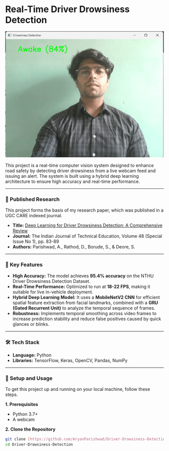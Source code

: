 # Real-Time Driver Drowsiness Detection

![Project Demo GIF](assets/drowsiness-detection.gif)

This project is a real-time computer vision system designed to enhance road safety by detecting driver drowsiness from a live webcam feed and issuing an alert. The system is built using a hybrid deep learning architecture to ensure high accuracy and real-time performance.

---

### 📖 Published Research

This project forms the basis of my research paper, which was published in a UGC CARE indexed journal.

-   **Title:** [Deep Learning for Driver Drowsiness Detection: A Comprehensive Review](https://www.isteonline.in/Viewtopics.aspx?MenuId=2025_1505)
-   **Journal:** The Indian Journal of Technical Education, Volume 48 (Special Issue No 1), pp. 83-89
-   **Authors:** Parishwad, A., Rathod, D., Borude, S., & Deore, S.

---

### 🚀 Key Features

-   **High Accuracy:** The model achieves **95.4% accuracy** on the NTHU Driver Drowsiness Detection Dataset.
-   **Real-Time Performance:** Optimized to run at **18-22 FPS**, making it suitable for live in-vehicle deployment.
-   **Hybrid Deep Learning Model:** It uses a **MobileNetV2 CNN** for efficient spatial feature extraction from facial landmarks, combined with a **GRU (Gated Recurrent Unit)** to analyze the temporal sequence of frames.
-   **Robustness:** Implements temporal smoothing across video frames to increase prediction stability and reduce false positives caused by quick glances or blinks.

---

### 🛠️ Tech Stack

-   **Language:** Python
-   **Libraries:** TensorFlow, Keras, OpenCV, Pandas, NumPy

---

### 🔧 Setup and Usage

To get this project up and running on your local machine, follow these steps.

**1. Prerequisites**
-   Python 3.7+
-   A webcam

**2. Clone the Repository**
```bash
git clone [https://github.com/AryanParishwad/Driver-Drowsiness-Detection.git](https://github.com/AryanParishwad/Driver-Drowsiness-Detection.git)
cd Driver-Drowsiness-Detection
